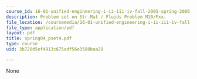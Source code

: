 ```yaml
---
course_id: 16-01-unified-engineering-i-ii-iii-iv-fall-2005-spring-2006
description: Problem set on Str-Mat / Fluids Problem M10/Fxx.
file_location: /coursemedia/16-01-unified-engineering-i-ii-iii-iv-fall-2005-spring-2006/3b720d5ef4913c675adf56e3580baa29_spring04_pset4.pdf
file_type: application/pdf
layout: pdf
title: spring04_pset4.pdf
type: course
uid: 3b720d5ef4913c675adf56e3580baa29

---
```

None